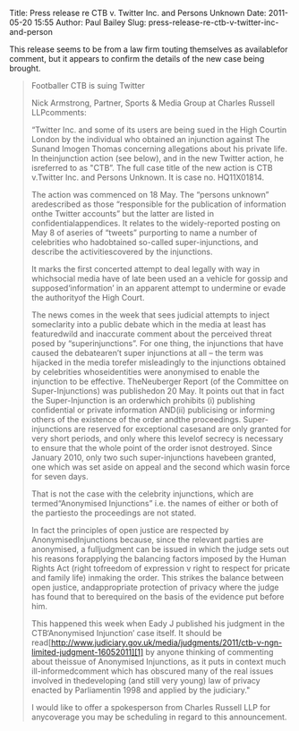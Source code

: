 Title: Press release re CTB v. Twitter Inc. and Persons Unknown
Date: 2011-05-20 15:55
Author: Paul Bailey
Slug: press-release-re-ctb-v-twitter-inc-and-person

This release seems to be from a law firm touting themselves as
availablefor comment, but it appears to confirm the details of the new
case being brought.

> Footballer CTB is suing Twitter
>
> Nick Armstrong, Partner, Sports & Media Group at Charles Russell
> LLPcomments:
>
> “Twitter Inc. and some of its users are being sued in the High Courtin
> London by the individual who obtained an injunction against The Sunand
> Imogen Thomas concerning allegations about his private life. In
> theinjunction action (see below), and in the new Twitter action, he
> isreferred to as "CTB”. The full case title of the new action is CTB
> v.Twitter Inc. and Persons Unknown. It is case no. HQ11X01814.
>
> The action was commenced on 18 May. The “persons unknown” aredescribed
> as those “responsible for the publication of information onthe Twitter
> accounts” but the latter are listed in confidentialappendices. It
> relates to the widely-reported posting on May 8 of aseries of “tweets”
> purporting to name a number of celebrities who hadobtained so-called
> super-injunctions, and describe the activitiescovered by the
> injunctions.
>
> It marks the first concerted attempt to deal legally with way in
> whichsocial media have of late been used an a vehicle for gossip and
> supposed‘information’ in an apparent attempt to undermine or evade the
> authorityof the High Court.
>
> The news comes in the week that sees judicial attempts to inject
> someclarity into a public debate which in the media at least has
> featuredwild and inaccurate comment about the perceived threat posed
> by “superinjunctions”. For one thing, the injunctions that have caused
> the debatearen’t super injunctions at all – the term was hijacked in
> the media torefer misleadingly to the injunctions obtained by
> celebrities whoseidentities were anonymised to enable the injunction
> to be effective. TheNeuberger Report (of the Committee on
> Super-Injunctions) was publishedon 20 May. It points out that in fact
> the Super-Injunction is an orderwhich prohibits (i) publishing
> confidential or private information AND(ii) publicising or informing
> others of the existence of the order andthe proceedings.
> Super-injunctions are reserved for exceptional casesand are only
> granted for very short periods, and only where this levelof secrecy is
> necessary to ensure that the whole point of the order isnot destroyed.
> Since January 2010, only two such super-injunctions havebeen granted,
> one which was set aside on appeal and the second which wasin force for
> seven days.
>
> That is not the case with the celebrity injunctions, which are
> termed“Anonymised Injunctions” i.e. the names of either or both of the
> partiesto the proceedings are not stated.
>
> In fact the principles of open justice are respected by
> AnonymisedInjunctions because, since the relevant parties are
> anonymised, a fulljudgment can be issued in which the judge sets out
> his reasons forapplying the balancing factors imposed by the Human
> Rights Act (right tofreedom of expression v right to respect for
> pricate and family life) inmaking the order. This strikes the balance
> between open justice, andappropriate protection of privacy where the
> judge has found that to berequired on the basis of the evidence put
> before him.
>
> This happened this week when Eady J published his judgment in the
> CTB‘Anonymised Injunction’ case itself. It should be
> read[http://www.judiciary.gov.uk/media/judgments/2011/ctb-v-ngn-limited-judgment-16052011][1]
> by anyone thinking of commenting about theissue of Anonymised
> Injunctions, as it puts in context much ill-informedcomment which has
> obscured many of the real issues involved in thedeveloping (and still
> very young) law of privacy enacted by Parliamentin 1998 and applied by
> the judiciary."
>
> I would like to offer a spokesperson from Charles Russell LLP for
> anycoverage you may be scheduling in regard to this announcement.

  [1]:http://www.judiciary.gov.uk/media/judgments/2011/ctb-v-ng%0An-limited-judgment-16052011
